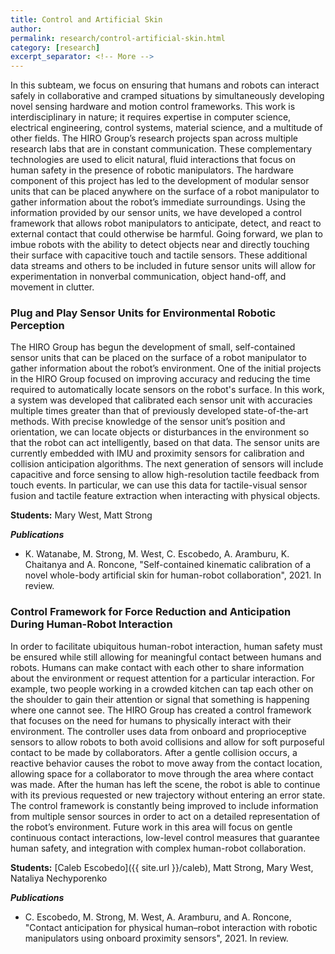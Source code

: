 ```yaml
---
title: Control and Artificial Skin
author:
permalink: research/control-artificial-skin.html
category: [research]
excerpt_separator: <!-- More -->
---
```


In this subteam, we focus on ensuring that humans and robots can interact safely in collaborative and cramped situations by simultaneously developing novel sensing hardware and motion control frameworks.
This work is interdisciplinary in nature; it requires expertise in computer science, electrical engineering, control systems, material science, and a multitude of other fields.
The HIRO Group’s research projects span across multiple research labs that are in constant communication.
These complementary technologies are used to elicit natural, fluid interactions that focus on human safety in the presence of robotic manipulators.
The hardware component of this project has led to the development of modular sensor units that can be placed anywhere on the surface of a robot manipulator to gather information about the robot’s immediate surroundings.
Using the information provided by our sensor units, we have developed a control framework that allows robot manipulators to anticipate, detect, and react to external contact that could otherwise be harmful.
Going forward, we plan to imbue robots with the ability to detect objects near and directly touching their surface with capacitive touch and tactile sensors.
These additional data streams and others to be included in future sensor units will allow for experimentation in nonverbal communication, object hand-off, and movement in clutter.

<!-- More -->

### Plug and Play Sensor Units for Environmental Robotic Perception

The HIRO Group has begun the development of small, self-contained sensor units that can be placed on the surface of a robot manipulator to gather information about the robot’s environment.
One of the initial projects in the HIRO Group focused on improving accuracy and reducing the time required to automatically locate sensors on the robot's surface.
In this work, a system was developed that calibrated each sensor unit with accuracies multiple times greater than that of previously developed state-of-the-art methods.
With precise knowledge of the sensor unit’s position and orientation, we can locate objects or disturbances in the environment so that the robot can act intelligently, based on that data.
The sensor units are currently embedded with IMU and proximity sensors for calibration and collision anticipation algorithms.
The next generation of sensors will include capacitive and force sensing to allow high-resolution tactile feedback from touch events. In particular, we can use this data for tactile-visual sensor fusion and tactile feature extraction when interacting with physical objects.

**Students:** Mary West, Matt Strong

**_Publications_**
 - K. Watanabe, M. Strong, M. West, C. Escobedo, A. Aramburu, K. Chaitanya and A. Roncone, "Self-contained kinematic calibration of a novel whole-body artificial skin for human-robot collaboration", 2021. In review.

### Control Framework for Force Reduction and Anticipation During Human-Robot Interaction

In order to facilitate ubiquitous human-robot interaction, human safety must be ensured while still allowing for meaningful contact between humans and robots.
Humans can make contact with each other to share information about the environment or request attention for a particular interaction.
For example, two people working in a crowded kitchen can tap each other on the shoulder to gain their attention or signal that something is happening where one cannot see.
The HIRO Group has created a control framework that focuses on the need for humans to physically interact with their environment.
The controller uses data from onboard and proprioceptive sensors to allow robots to both avoid collisions and allow for soft purposeful contact to be made by collaborators.
After a gentle collision occurs, a reactive behavior causes the robot to move away from the contact location, allowing space for a collaborator to move through the area where contact was made.
After the human has left the scene, the robot is able to continue with its previous requested or new trajectory without entering an error state.
The control framework is constantly being improved to include information from multiple sensor sources in order to act on a detailed representation of the robot’s environment.
Future work in this area will focus on gentle continuous contact interactions, low-level control measures that guarantee human safety, and integration with complex human-robot collaboration.

**Students:** [Caleb Escobedo]({{ site.url }}/caleb), Matt Strong, Mary West, Nataliya Nechyporenko

**_Publications_**
 - C. Escobedo, M. Strong, M. West, A. Aramburu, and A. Roncone, "Contact anticipation for physical human–robot interaction with robotic manipulators using onboard proximity sensors", 2021. In review.
